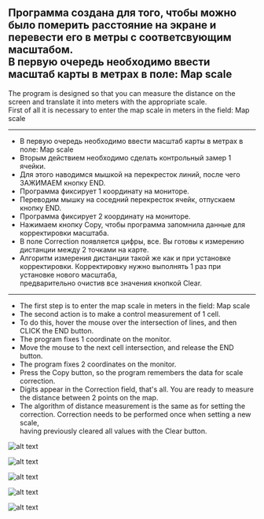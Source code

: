 Программа создана для того, чтобы можно было померить расстояние на экране и перевести его в метры с соответсвующим масштабом.  
В первую очередь необходимо ввести масштаб карты в метрах в поле: Map scale
---
The program is designed so that you can measure the distance on the screen and translate it into meters with the appropriate scale.  
First of all it is necessary to enter the map scale in meters in the field: Map scale


---
* В первую очередь необходимо ввести масштаб карты в метрах в поле: Map scale
* Вторым действием необходимо сделать контрольный замер 1 ячейки.
* Для этого наводимся мышкой на перекресток линий, после чего ЗАЖИМАЕМ кнопку END.
* Программа фиксирует 1 координату на мониторе.
* Переводим мышку на соседний перекресток ячейк, отпускаем кнопку END.
* Программа фиксирует 2 координату на мониторе.
* Нажимаем кнопку Copy, чтобы программа запомнила данные для корректировки масштаба.
* В поле Correction появляется цифры, все. Вы готовы к измерению дистанции между 2 точками на карте.
* Алгоритм измерения дистанции такой же как и при установке корректировки. Корректировку нужно выполнять 1 раз при установке нового масштаба,  
предварительно очистив все значения кнопкой Clear.

---
* The first step is to enter the map scale in meters in the field: Map scale
* The second action is to make a control measurement of 1 cell.
* To do this, hover the mouse over the intersection of lines, and then CLICK the END button.
* The program fixes 1 coordinate on the monitor.
* Move the mouse to the next cell intersection, and release the END button.
* The program fixes 2 coordinates on the monitor.
* Press the Copy button, so the program remembers the data for scale correction.
* Digits appear in the Correction field, that's all. You are ready to measure the distance between 2 points on the map.
* The algorithm of distance measurement is the same as for setting the correction. Correction needs to be performed once when setting a new scale,  
having previously cleared all values with the Clear button.

![alt text](https://i.imgur.com/pmRo6LD.png)

![alt text](https://i.imgur.com/y4W90UJ.png)

![alt text](https://i.imgur.com/E4srJRZ.png)

![alt text](https://i.imgur.com/QffddqC.png)

![alt text](https://i.imgur.com/fEdro6G.gif)




